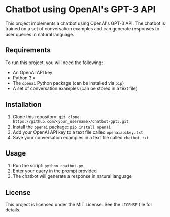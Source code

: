 # Chatbot using OpenAI's GPT-3 API

This project implements a chatbot using OpenAI's GPT-3 API. The chatbot is trained on a set of conversation examples and can generate responses to user queries in natural language.

## Requirements

To run this project, you will need the following:

- An OpenAI API key
- Python 3.x
- The `openai` Python package (can be installed via `pip`)
- A set of conversation examples (can be stored in a text file)

## Installation

1. Clone this repository: `git clone https://github.com/<your_username>/chatbot-gpt3.git`
2. Install the `openai` package: `pip install openai`
3. Add your OpenAI API key to a text file called `openaiapikey.txt`
4. Save your conversation examples in a text file called `chatbot.txt`

## Usage

1. Run the script: `python chatbot.py`
2. Enter your query in the prompt provided
3. The chatbot will generate a response in natural language

## License

This project is licensed under the MIT License. See the `LICENSE` file for details.

